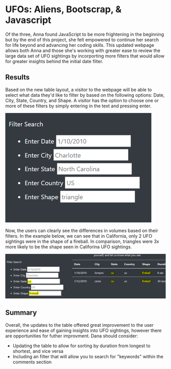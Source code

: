 # UFOs: Aliens, Bootscrap, & Javascript

Of the three, Anna found JavaScript to be more frightening in the beginning but by the end of this project, she felt empowered to continue her search for life beyond and advancing her coding skills. This updated webpage allows both Anna and those she's working with greater ease to review the large data set of UFO sightings by incorporting more filters that would allow for greater insights behind the initial date filter.

## Results

Based on the new table layout, a visitor to the webpage will be able to select what data they'd like to filter by based on the following options: Date, City, State, Country, and Shape. A visitor has the option to choose one or more of these filters by simply entering in the text and pressing enter. 

![Table Filter](https://github.com/lilydionne/UFOs/blob/main/static/images/filter_screenshoot.PNG?raw=true)

Now, the users can clearly see the differences in volumes based on their filters. In the example below, we can see that in California, only 2 UFO sightings were in the shape of a fireball. In comparison, triangles were 3x more likely to be the shape seen in Califorina UFO sightings.

![Filter Example](https://github.com/lilydionne/UFOs/blob/main/static/images/filter_example.PNG?raw=true)

## Summary

Overall, the updates to the table offered great improvement to the user experience and ease of gaining insights into UFO sightings, however there are opportunities for futher improvment. Dana should consider: 
 - Updating the table to allow for sorting by duration from longest to shortest, and vice versa
 - Including an filter that will allow you to search for "keywords" within the comments section
